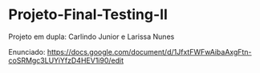 # Projeto-Final-Testing-II
Projeto em dupla: Carlindo Junior e Larissa Nunes

Enunciado: https://docs.google.com/document/d/1JfxtFWFwAibaAxgFtn-coSRMgc3LUYiYfzD4HEV1i90/edit
